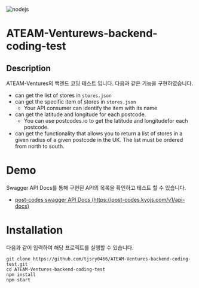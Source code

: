 ![nodejs](https://img.shields.io/badge/nodejs-14.18.2-green)

# ATEAM-Venturews-backend-coding-test

## Description

ATEAM-Ventures의 백엔드 코딩 테스트 입니다.
다음과 같은 기능을 구현하였습니다.

- can get the list of stores in `stores.json`
- can get the specific item of stores in `stores.json`
  - Your API consumer can identify the item with its name
- can get the latitude and longitude for each postcode.
  - You can use postcodes.io to get the latitude and longitudefor each postcode.
- can get the functionality that allows you to return a list of stores in a given radius of a given postcode in the UK. The list must be ordered from north to south.

# Demo
Swagger API Docs를 통해 구현된 API의 목록을 확인하고 테스트 할 수 있습니다.

- [post-codes swagger API Docs (https://post-codes.kyojs.com/v1/api-docs)](https://post-codes.kyojs.com/v1/api-docs)

# Installation

다음과 같이 입력하여 해당 프로젝트를 실행할 수 있습니다.
```shell
git clone https://github.com/tjsry0466/ATEAM-Ventures-backend-coding-test.git
cd ATEAM-Ventures-backend-coding-test
npm install
npm start
```